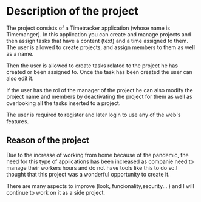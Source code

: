 # Description of the project

The project consists of a Timetracker application (whose name is Timemanger). In this application you can create and manage projects and then assign tasks that have a content (text) and a time assigned to them. The user is allowed to create projects, and assign members to them as well as a name.

Then the user is allowed to create tasks related to the project he has created or been assigned to. Once the task has been created the user can also edit it.

If the user has the rol of the manager of the project he can also modify the project name and members by deactivating the project for them as well as overlooking all the tasks inserted to a project.

The user is required to register and later login to use any of the web's features.

## Reason of the project

Due to the increase of working from home because of the pandemic, the need for this type of applications has been increased as companie need to manage their workers hours and do not have tools like this to do so.I thought that this project was a wonderful opportunity to create it.

There are many aspects to improve (look, funcionality,security... ) and I will continue to work on it as a side project.
